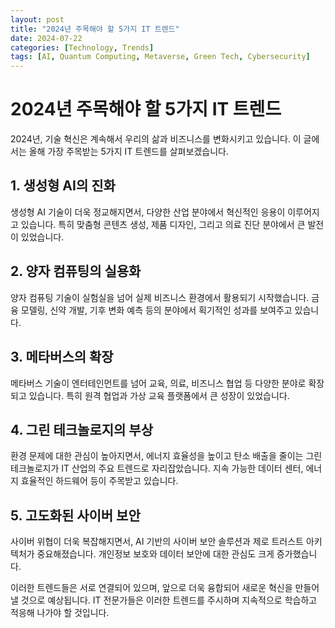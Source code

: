 ```yaml
---
layout: post
title: "2024년 주목해야 할 5가지 IT 트렌드"
date: 2024-07-22
categories: [Technology, Trends]
tags: [AI, Quantum Computing, Metaverse, Green Tech, Cybersecurity]
---
```


# 2024년 주목해야 할 5가지 IT 트렌드

2024년, 기술 혁신은 계속해서 우리의 삶과 비즈니스를 변화시키고 있습니다. 이 글에서는 올해 가장 주목받는 5가지 IT 트렌드를 살펴보겠습니다.

## 1. 생성형 AI의 진화

생성형 AI 기술이 더욱 정교해지면서, 다양한 산업 분야에서 혁신적인 응용이 이루어지고 있습니다. 특히 맞춤형 콘텐츠 생성, 제품 디자인, 그리고 의료 진단 분야에서 큰 발전이 있었습니다.

## 2. 양자 컴퓨팅의 실용화

양자 컴퓨팅 기술이 실험실을 넘어 실제 비즈니스 환경에서 활용되기 시작했습니다. 금융 모델링, 신약 개발, 기후 변화 예측 등의 분야에서 획기적인 성과를 보여주고 있습니다.

## 3. 메타버스의 확장

메타버스 기술이 엔터테인먼트를 넘어 교육, 의료, 비즈니스 협업 등 다양한 분야로 확장되고 있습니다. 특히 원격 협업과 가상 교육 플랫폼에서 큰 성장이 있었습니다.

## 4. 그린 테크놀로지의 부상

환경 문제에 대한 관심이 높아지면서, 에너지 효율성을 높이고 탄소 배출을 줄이는 그린 테크놀로지가 IT 산업의 주요 트렌드로 자리잡았습니다. 지속 가능한 데이터 센터, 에너지 효율적인 하드웨어 등이 주목받고 있습니다.

## 5. 고도화된 사이버 보안

사이버 위협이 더욱 복잡해지면서, AI 기반의 사이버 보안 솔루션과 제로 트러스트 아키텍처가 중요해졌습니다. 개인정보 보호와 데이터 보안에 대한 관심도 크게 증가했습니다.

이러한 트렌드들은 서로 연결되어 있으며, 앞으로 더욱 융합되어 새로운 혁신을 만들어낼 것으로 예상됩니다. IT 전문가들은 이러한 트렌드를 주시하며 지속적으로 학습하고 적응해 나가야 할 것입니다.
